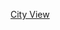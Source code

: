 [City View](https://docs.google.com/spreadsheets/d/19SWzzzdJUIVX1tE7-c_LPPV9LT3j4ZOfMck-yoXJBTI/edit#gid=0)

